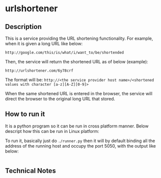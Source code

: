 # urlshortener
## Description
This is a service providing the URL shortening functionality. For example, when it is given a long URL like below:

```http://google.com/this/is/what/i/want_to/be/shortended```

Then, the service will return the shortened URL as of below (example):

```http://urlshortener.com/6y78crf```

The format will be: `http://<the service provider host name>/<shortened values with character [a-z][A-Z][0-9]>`
  
When the same shortened URL is entered in the browser, the service will direct the browser to the original long URL that stored.

## How to run it
It is a python program so it can be run in cross platform manner. Below descript how this can be run in Linux platform:

To run it, basically just do ```./runner.py``` then it will by default binding all the address of the running host and occupy the port 5050, with the output like below:

```

```

## Technical Notes
